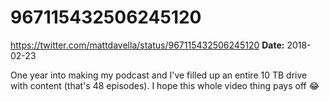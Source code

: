 # 967115432506245120
https://twitter.com/mattdavella/status/967115432506245120
**Date:** 2018-02-23

One year into making my podcast and I've filled up an entire 10 TB drive with content (that's 48 episodes). I hope this whole video thing pays off 😂
